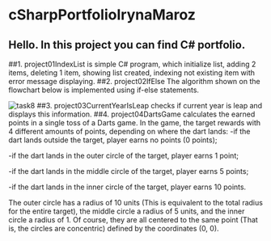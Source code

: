 # cSharpPortfolioIrynaMaroz
## Hello. In this project you can find C# portfolio.
##1. project01IndexList is simple C# program, which initialize list, adding 2 items, deleting 1 item, showing list created, indexing not existing item with error message displaying.
##2. project02IfElse The algorithm shown on the flowchart below is implemented using if-else statements.

![task8](https://github.com/MarozIryna/cSharpPortfolioIrynaMaroz/assets/149661028/eed85ede-a739-4ada-873d-7038c9801356)
##3. project03CurrentYearIsLeap checks if current year is leap and displays this information.
##4. project04DartsGame calculates the earned points in a single toss of a Darts game. 
        In the game, the target rewards with 4 different amounts of points, depending on where the dart lands:
-if the dart lands outside the target, player earns no points (0 points);

-if the dart lands in the outer circle of the target, player earns 1 point;

-if the dart lands in the middle circle of the target, player earns 5 points;

-if the dart lands in the inner circle of the target, player earns 10 points.

The outer circle has a radius of 10 units (This is equivalent to the total radius for the entire target), the middle circle a radius of 5 units, and the inner circle a radius of 1. Of course, they are all centered to the same point (That is, the circles are concentric) defined by the coordinates (0, 0).

